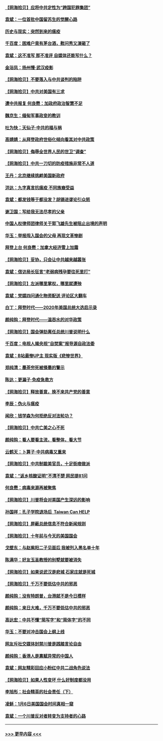 #### [【网海拾贝】应将中共定性为“跨国犯罪集团”](../pages/nsc993/n12740430.md?t=02090801) 
#### [袁斌：一位首批中国留苏生的觉醒心路](../pages/nsc993/n12740396.md?t=02090801) 
#### [历史与现实：突然到来的瘟疫](../pages/nsc993/n12738507.md?t=02090801) 
#### [千百度：困难户竟有茅台酒，慰问秀又演砸了](../pages/nsc993/n12738362.md?t=02090801) 
#### [袁斌：这不准写 那不准评 自媒体还能写什么？](../pages/nsc993/n12737833.md?t=02090801) 
#### [金浴凤：扬州慢‧武汉疫影](../pages/nsc993/n12737248.md?t=02090801) 
#### [【网海拾贝】不要落入与中共谈判的陷阱](../pages/nsc993/n12735229.md?t=02090801) 
#### [【网海拾贝】中共对美国有三求](../pages/nsc993/n12735197.md?t=02090801) 
#### [遭中共报复 何良懋：加政府政治智慧不足](../pages/nsc993/n12734323.md?t=02090801) 
#### [魏京生：缅甸军事政变的教训](../pages/nsc993/n12732470.md?t=02090801) 
#### [吐为快：天仙子·中共的福与祸](../pages/nsc993/n12732165.md?t=02090801) 
#### [高婧婧：从拜登政府世俗化倾向看其对中共政策](../pages/nsc993/n12730028.md?t=02090801) 
#### [【网海拾贝】侮辱全世界人民的世卫“调查”](../pages/nsc993/n12727884.md?t=02090801) 
#### [【网海拾贝】中共一刀切的防疫措施非常不人道](../pages/nsc993/n12724879.md?t=02090801) 
#### [王丹：北京继续挑衅美国新政府](../pages/nsc993/n12722456.md?t=02090801) 
#### [洪达：九字真言抗瘟疫 不同族裔受益](../pages/nsc993/n12722448.md?t=02090801) 
#### [袁斌：都发钱等于都没发？胡锡进谬论引众怒](../pages/nsc993/n12722393.md?t=02090801) 
#### [谢卫国：写给我无法尽孝的父亲](../pages/nsc993/n12720325.md?t=02090801) 
#### [中国人权律师团律师关于郭飞雄先生被阻止出境的声明](../pages/nsc993/n12720203.md?t=02090801) 
#### [华玉：举报闯入国会的父母 再现文革惨剧](../pages/nsc993/n12719070.md?t=02090801) 
#### [拜登上台 何良懋：加拿大经济雪上加霜](../pages/nsc993/n12718943.md?t=02090801) 
#### [【网海拾贝】妥协，只会让中共越来越嚣张](../pages/nsc993/n12717392.md?t=02090801) 
#### [袁斌：信访局长狂言“老弱病残孕要往死里打”](../pages/nsc993/n12717343.md?t=02090801) 
#### [【网海拾贝】左派哪里掌权，哪里就遭殃](../pages/nsc993/n12715009.md?t=02090801) 
#### [袁斌：党媒四问通化物资配送 评论区大翻车](../pages/nsc993/n12714950.md?t=02090801) 
#### [白丁：拜登时代——2020年美国总统大选启示录](../pages/nsc993/n12714920.md?t=02090801) 
#### [颜纯钩：拜登时代——温吞水的对华政策](../pages/nsc993/n12713245.md?t=02090801) 
#### [【网海拾贝】国会弹劾离任总统川普说明什么](../pages/nsc993/n12712816.md?t=02090801) 
#### [千百度：电视人揭央视“自焚案”报导源自政法委](../pages/nsc993/n12709760.md?t=02090801) 
#### [袁斌：B站最惨UP主 现实版《悲惨世界》](../pages/nsc993/n12709686.md?t=02090801) 
#### [郑纯清：墨茶穷死被搽墨的警示](../pages/nsc993/n12709262.md?t=02090801) 
#### [陈达：更漏子·免疫急救方](../pages/nsc993/n12709244.md?t=02090801) 
#### [【网海拾贝】释放善意，换不来共产党的善意](../pages/nsc993/n12708361.md?t=02090801) 
#### [李辰：伪火与瘟疫](../pages/nsc993/n12707981.md?t=02090801) 
#### [闻欣：钱学森为何拒绝反对法轮功？](../pages/nsc993/n12707407.md?t=02090801) 
#### [【网海拾贝】中共亡美之心不死](../pages/nsc993/n12707621.md?t=02090801) 
#### [颜纯钩：看人要看主流，看整体，看大节](../pages/nsc993/n12707536.md?t=02090801) 
#### [云鹤天：卜算子‧中共病毒又重来](../pages/nsc993/n12707408.md?t=02090801) 
#### [【网海拾贝】中共制裁美官员，十足街痞做派](../pages/nsc993/n12705115.md?t=02090801) 
#### [袁斌：“返乡核酸证明”不清不楚 网民提81问](../pages/nsc993/n12704982.md?t=02090801) 
#### [何良懋：病毒来源再被聚焦](../pages/nsc993/n12704944.md?t=02090801) 
#### [【网海拾贝】川普将会对美国产生深远的影响](../pages/nsc993/n12703045.md?t=02090801) 
#### [孙国祥：孔子学院退场后  Taiwan Can HELP](../pages/nsc993/n12702430.md?t=02090801) 
#### [【网海拾贝】屏蔽总统信息不符合新闻规则](../pages/nsc993/n12699998.md?t=02090801) 
#### [【网海拾贝】十年前与今天的美国国会](../pages/nsc993/n12696993.md?t=02090801) 
#### [戈壁东：与赵紫阳二子见面后 我被列入黑名单十年](../pages/nsc993/n12696215.md?t=02090801) 
#### [陈满华：好友玉圣教授的别墅就要被消失](../pages/nsc993/n12695411.md?t=02090801) 
#### [【网海拾贝】如果说武汉是悲城 石家庄就是死城](../pages/nsc993/n12694589.md?t=02090801) 
#### [【网海拾贝】千万不要低估中共的邪恶](../pages/nsc993/n12692771.md?t=02090801) 
#### [颜纯钩：没有特朗普，台港就不是今日模样](../pages/nsc993/n12692678.md?t=02090801) 
#### [颜纯钩：来日大难，千万不要低估中共的邪恶](../pages/nsc993/n12692080.md?t=02090801) 
#### [高达宏：中共不懂“简写字”和“简体字”的不同](../pages/nsc993/n12692068.md?t=02090801) 
#### [华玉：不要对冲击国会上纲上线](../pages/nsc993/n12689948.md?t=02090801) 
#### [网友斥社交媒体封禁川普是践踏言论自由](../pages/nsc993/n12687482.md?t=02090801) 
#### [颜纯钩：香港人是禀赋异常的中国人](../pages/nsc993/n12685142.md?t=02090801) 
#### [袁斌：网友精彩回应小粉红中共二战角色说法](../pages/nsc993/n12684994.md?t=02090801) 
#### [【网海拾贝】如果人性变坏 什么好制度都没用](../pages/nsc993/n12683000.md?t=02090801) 
#### [李旭彤：社会精英的社会责任（下）](../pages/nsc993/n12680604.md?t=02090801) 
#### [凌稣：1月6日美国国会时间真相一窥](../pages/nsc993/n12682780.md?t=02090801) 
#### [袁斌：一个川普反对者转变为支持者的心路](../pages/nsc993/n12682700.md?t=02090801) 

----
#### [ >>> 更早内容 <<< ](../indexes/nsc993-earlier.md)
